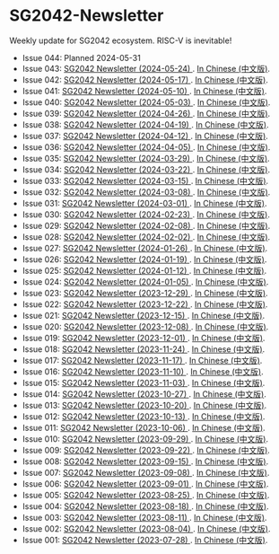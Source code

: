 # SG2042-Newsletter

Weekly update for SG2042 ecosystem. RISC-V is inevitable!

- Issue 044: Planned 2024-05-31
- Issue 043: [SG2042 Newsletter (2024-05-24) ](newsletters/043.md). [In Chinese (中文版)](newsletters/043.cn.md).
- Issue 042: [SG2042 Newsletter (2024-05-17) ](newsletters/042.md). [In Chinese (中文版)](newsletters/042.cn.md).
- Issue 041: [SG2042 Newsletter (2024-05-10) ](newsletters/041.md). [In Chinese (中文版)](newsletters/041.cn.md).
- Issue 040: [SG2042 Newsletter (2024-05-03) ](newsletters/040.md). [In Chinese (中文版)](newsletters/040.cn.md).
- Issue 039: [SG2042 Newsletter (2024-04-26) ](newsletters/039.md). [In Chinese (中文版)](newsletters/039.cn.md).
- Issue 038: [SG2042 Newsletter (2024-04-19) ](newsletters/038.md). [In Chinese (中文版)](newsletters/038.cn.md).
- Issue 037: [SG2042 Newsletter (2024-04-12) ](newsletters/037.md). [In Chinese (中文版)](newsletters/037.cn.md).
- Issue 036: [SG2042 Newsletter (2024-04-05) ](newsletters/036.md). [In Chinese (中文版)](newsletters/036.cn.md).
- Issue 035: [SG2042 Newsletter (2024-03-29) ](newsletters/035.md). [In Chinese (中文版)](newsletters/035.cn.md).
- Issue 034: [SG2042 Newsletter (2024-03-22) ](newsletters/034.md). [In Chinese (中文版)](newsletters/034.cn.md).
- Issue 033: [SG2042 Newsletter (2024-03-15) ](newsletters/033.md). [In Chinese (中文版)](newsletters/033.cn.md).
- Issue 032: [SG2042 Newsletter (2024-03-08) ](newsletters/032.md). [In Chinese (中文版)](newsletters/032.cn.md).
- Issue 031: [SG2042 Newsletter (2024-03-01) ](newsletters/031.md). [In Chinese (中文版)](newsletters/031.cn.md).
- Issue 030: [SG2042 Newsletter (2024-02-23) ](newsletters/030.md). [In Chinese (中文版)](newsletters/030.cn.md).
- Issue 029: [SG2042 Newsletter (2024-02-08) ](newsletters/029.md). [In Chinese (中文版)](newsletters/029.cn.md).
- Issue 028: [SG2042 Newsletter (2024-02-02) ](newsletters/028.md). [In Chinese (中文版)](newsletters/028.cn.md).
- Issue 027: [SG2042 Newsletter (2024-01-26) ](newsletters/027.md). [In Chinese (中文版)](newsletters/027.cn.md).
- Issue 026: [SG2042 Newsletter (2024-01-19) ](newsletters/026.md). [In Chinese (中文版)](newsletters/026.cn.md).
- Issue 025: [SG2042 Newsletter (2024-01-12) ](newsletters/025.md). [In Chinese (中文版)](newsletters/025.cn.md).
- Issue 024: [SG2042 Newsletter (2024-01-05) ](newsletters/024.md). [In Chinese (中文版)](newsletters/024.cn.md).
- Issue 023: [SG2042 Newsletter (2023-12-29) ](newsletters/023.md). [In Chinese (中文版)](newsletters/023.cn.md).
- Issue 022: [SG2042 Newsletter (2023-12-22) ](newsletters/022.md). [In Chinese (中文版)](newsletters/022.cn.md).
- Issue 021: [SG2042 Newsletter (2023-12-15) ](newsletters/021.md). [In Chinese (中文版)](newsletters/021.cn.md).
- Issue 020: [SG2042 Newsletter (2023-12-08) ](newsletters/020.md). [In Chinese (中文版)](newsletters/020.cn.md).
- Issue 019: [SG2042 Newsletter (2023-12-01) ](newsletters/019.md). [In Chinese (中文版)](newsletters/019.cn.md).
- Issue 018: [SG2042 Newsletter (2023-11-24) ](newsletters/018.md). [In Chinese (中文版)](newsletters/018.cn.md).
- Issue 017: [SG2042 Newsletter (2023-11-17) ](newsletters/017.md). [In Chinese (中文版)](newsletters/017.cn.md).
- Issue 016: [SG2042 Newsletter (2023-11-10) ](newsletters/016.md). [In Chinese (中文版)](newsletters/016.cn.md).
- Issue 015: [SG2042 Newsletter (2023-11-03) ](newsletters/015.md). [In Chinese (中文版)](newsletters/015.cn.md).
- Issue 014: [SG2042 Newsletter (2023-10-27) ](newsletters/014.md). [In Chinese (中文版)](newsletters/014.cn.md).
- Issue 013: [SG2042 Newsletter (2023-10-20) ](newsletters/013.md). [In Chinese (中文版)](newsletters/013.cn.md).
- Issue 012: [SG2042 Newsletter (2023-10-13) ](newsletters/012.md). [In Chinese (中文版)](newsletters/012.cn.md).
- Issue 011: [SG2042 Newsletter (2023-10-06) ](newsletters/011.md). [In Chinese (中文版)](newsletters/011.cn.md).
- Issue 010: [SG2042 Newsletter (2023-09-29) ](newsletters/010.md). [In Chinese (中文版)](newsletters/010.cn.md).
- Issue 009: [SG2042 Newsletter (2023-09-22) ](newsletters/009.md). [In Chinese (中文版)](newsletters/009.cn.md).
- Issue 008: [SG2042 Newsletter (2023-09-15) ](newsletters/008.md). [In Chinese (中文版)](newsletters/008.cn.md).
- Issue 007: [SG2042 Newsletter (2023-09-08) ](newsletters/007.md). [In Chinese (中文版)](newsletters/007.cn.md).
- Issue 006: [SG2042 Newsletter (2023-09-01) ](newsletters/006.md). [In Chinese (中文版)](newsletters/006.cn.md).
- Issue 005: [SG2042 Newsletter (2023-08-25) ](newsletters/005.md). [In Chinese (中文版)](newsletters/005.cn.md).
- Issue 004: [SG2042 Newsletter (2023-08-18) ](newsletters/004.md). [In Chinese (中文版)](newsletters/004.cn.md).
- Issue 003: [SG2042 Newsletter (2023-08-11) ](newsletters/003.md). [In Chinese (中文版)](newsletters/003.cn.md).
- Issue 002: [SG2042 Newsletter (2023-08-04) ](newsletters/002.md). [In Chinese (中文版)](newsletters/002.cn.md).
- Issue 001: [SG2042 Newsletter (2023-07-28) ](newsletters/001.md). [In Chinese (中文版)](newsletters/001.cn.md).
